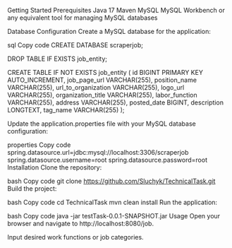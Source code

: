 Getting Started
Prerequisites
Java 17
Maven
MySQL
MySQL Workbench or any equivalent tool for managing MySQL databases

Database Configuration
Create a MySQL database for the application:

sql
Copy code
CREATE DATABASE scraperjob;

DROP TABLE IF EXISTS job_entity;

CREATE TABLE IF NOT EXISTS job_entity (
id BIGINT PRIMARY KEY AUTO_INCREMENT,
job_page_url VARCHAR(255),
position_name VARCHAR(255),
url_to_organization VARCHAR(255),
logo_url VARCHAR(255),
organization_title VARCHAR(255),
labor_function VARCHAR(255),
address VARCHAR(255),
posted_date BIGINT,
description LONGTEXT,
tag_name VARCHAR(255)
);

Update the application.properties file with your MySQL database configuration:

properties
Copy code
spring.datasource.url=jdbc:mysql://localhost:3306/scraperjob
spring.datasource.username=root
spring.datasource.password=root
Installation
Clone the repository:

bash
Copy code
git clone https://github.com/Sluchyk/TechnicalTask.git
Build the project:

bash
Copy code
cd TechnicalTask
mvn clean install
Run the application:

bash
Copy code
java -jar testTask-0.0.1-SNAPSHOT.jar
Usage
Open your browser and navigate to http://localhost:8080/job.

Input desired work functions or job categories.
